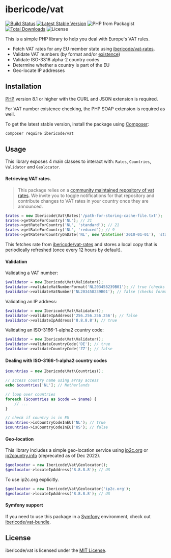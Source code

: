ibericode/vat
================

[![Build Status](https://github.com/ibericode/vat/actions/workflows/build.yml/badge.svg)](https://github.com/ibericode/vat/actions/workflows/build.yml)
[![Latest Stable Version](https://img.shields.io/packagist/v/ibericode/vat.svg)](https://packagist.org/packages/ibericode/vat)
![PHP from Packagist](https://img.shields.io/packagist/php-v/ibericode/vat.svg)
[![Total Downloads](https://img.shields.io/packagist/dt/dannyvankooten/vat.php.svg)](https://packagist.org/packages/ibericode/vat)
![License](https://img.shields.io/github/license/ibericode/vat.svg)

This is a simple PHP library to help you deal with Europe's VAT rules.

- Fetch VAT rates for any EU member state using [ibericode/vat-rates](https://github.com/ibericode/vat-rates).
- Validate VAT numbers (by format and/or [existence](http://ec.europa.eu/taxation_customs/vies/))
- Validate ISO-3316 alpha-2 country codes
- Determine whether a country is part of the EU
- Geo-locate IP addresses

## Installation

[PHP](https://php.net) version 8.1 or higher with the CURL and JSON extension is required.

For VAT number existence checking, the PHP SOAP extension is required as well.

To get the latest stable version, install the package using [Composer](https://getcomposer.org):

```bash
composer require ibericode/vat
```

## Usage

This library exposes 4 main classes to interact with: `Rates`, `Countries`, `Validator` and `Geolocator`.

#### Retrieving VAT rates.

> This package relies on a [community maintained repository of vat rates](https://github.com/ibericode/vat-rates). We invite you to toggle notifications for that repository and contribute changes to VAT rates in your country once they are announced.

```php
$rates = new Ibericode\Vat\Rates('/path-for-storing-cache-file.txt');
$rates->getRateForCountry('NL'); // 21
$rates->getRateForCountry('NL', 'standard'); // 21
$rates->getRateForCountry('NL', 'reduced'); // 9
$rates->getRateForCountryOnDate('NL', new \Datetime('2010-01-01'), 'standard'); // 19
```

This fetches rate from [ibericode/vat-rates](https://github.com/ibericode/vat-rates) and stores a local copy that is periodically refreshed (once every 12 hours by default).

#### Validation

Validating a VAT number:
```php
$validator = new Ibericode\Vat\Validator();
$validator->validateVatNumberFormat('NL203458239B01'); // true (checks format)
$validator->validateVatNumber('NL203458239B01'); // false (checks format + existence)
```

Validating an IP address:
```php
$validator = new Ibericode\Vat\Validator();
$validator->validateIpAddress('256.256.256.256'); // false
$validator->validateIpAddress('8.8.8.8'); // true
```

Validating an ISO-3166-1-alpha2 country code:
```php
$validator = new Ibericode\Vat\Validator();
$validator->validateCountryCode('DE'); // true
$validator->validateCountryCode('ZZ'); // false
```


#### Dealing with ISO-3166-1-alpha2 country codes

```php
$countries = new Ibericode\Vat\Countries();

// access country name using array access
echo $countries['NL']; // Netherlands

// loop over countries
foreach ($countries as $code => $name) {
    // ...
}

// check if country is in EU
$countries->isCountryCodeInEU('NL'); // true
$countries->isCountryCodeInEU('US'); // false
```

#### Geo-location
This library includes a simple geo-location service using [ip2c.org](https://about.ip2c.org/) or [ip2country.info](https://ip2country.info) (deprecated as of Dec 2022).

```php
$geolocator = new Ibericode\Vat\Geolocator();
$geolocator->locateIpAddress('8.8.8.8'); // US
```

To use ip2c.org explicitly.

```php
$geolocator = new Ibericode\Vat\Geolocator('ip2c.org');
$geolocator->locateIpAddress('8.8.8.8'); // US
```

#### Symfony support

If you need to use this package in a [Symfony](https://symfony.com/) environment, check out [ibericode/vat-bundle](https://github.com/ibericode/vat-bundle).

## License

ibericode/vat is licensed under the [MIT License](LICENSE).
